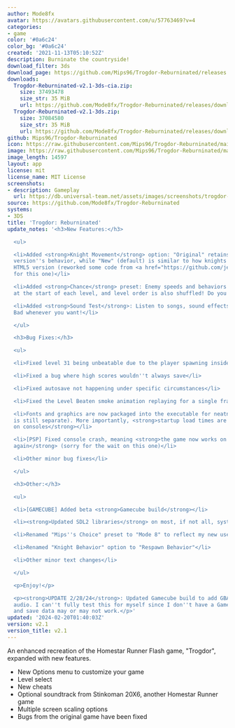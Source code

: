 ```yaml
---
author: Mode8fx
avatar: https://avatars.githubusercontent.com/u/57763469?v=4
categories:
- game
color: '#0a6c24'
color_bg: '#0a6c24'
created: '2021-11-13T05:10:52Z'
description: Burninate the countryside!
download_filter: 3ds
download_page: https://github.com/Mips96/Trogdor-Reburninated/releases
downloads:
  Trogdor-Reburninated-v2.1-3ds-cia.zip:
    size: 37493478
    size_str: 35 MiB
    url: https://github.com/Mode8fx/Trogdor-Reburninated/releases/download/v2.1/Trogdor-Reburninated-v2.1-3ds-cia.zip
  Trogdor-Reburninated-v2.1-3ds.zip:
    size: 37084580
    size_str: 35 MiB
    url: https://github.com/Mode8fx/Trogdor-Reburninated/releases/download/v2.1/Trogdor-Reburninated-v2.1-3ds.zip
github: Mips96/Trogdor-Reburninated
icon: https://raw.githubusercontent.com/Mips96/Trogdor-Reburninated/main/Trogdor-Reburninated/release-resources/logo_icon_android_48.png
image: https://raw.githubusercontent.com/Mips96/Trogdor-Reburninated/main/Trogdor-Reburninated/release-resources/background_psp.png
image_length: 14597
layout: app
license: mit
license_name: MIT License
screenshots:
- description: Gameplay
  url: https://db.universal-team.net/assets/images/screenshots/trogdor-reburninated/gameplay.png
source: https://github.com/Mode8fx/Trogdor-Reburninated
systems:
- 3DS
title: 'Trogdor: Reburninated'
update_notes: '<h3>New Features:</h3>

  <ul>

  <li>Added <strong>Knight Movement</strong> option: "Original" retains the Flash
  version''s behavior, while "New" (default) is similar to how knights move in the
  HTML5 version (reworked some code from <a href="https://github.com/jeremyelkayam/trogba">Trogba</a>
  for this one)</li>

  <li>Added <strong>Chance</strong> preset: Enemy speeds and behaviors are shuffled
  at the start of each level, and level order is also shuffled! Do you feel lucky?</li>

  <li>Added <strong>Sound Test</strong>: Listen to songs, sound effects, and Strong
  Bad whenever you want!</li>

  </ul>

  <h3>Bug Fixes:</h3>

  <ul>

  <li>Fixed level 31 being unbeatable due to the player spawning inside a cottage</li>

  <li>Fixed a bug where high scores wouldn''t always save</li>

  <li>Fixed autosave not happening under specific circumstances</li>

  <li>Fixed the Level Beaten smoke animation replaying for a single frame</li>

  <li>Fonts and graphics are now packaged into the executable for neatness (audio
  is still separate). More importantly, <strong>startup load times are greatly improved
  on consoles</strong></li>

  <li>[PSP] Fixed console crash, meaning <strong>the game now works on real PSP hardware
  again</strong> (sorry for the wait on this one)</li>

  <li>Other minor bug fixes</li>

  </ul>

  <h3>Other:</h3>

  <ul>

  <li>[GAMECUBE] Added beta <strong>Gamecube build</strong></li>

  <li><strong>Updated SDL2 libraries</strong> on most, if not all, systems</li>

  <li>Renamed "Mips''s Choice" preset to "Mode 8" to reflect my new username</li>

  <li>Renamed "Knight Behavior" option to "Respawn Behavior"</li>

  <li>Other minor text changes</li>

  </ul>

  <p>Enjoy!</p>

  <p><strong>UPDATE 2/28/24</strong>: Updated Gamecube build to add GBA demo and (possibly)
  audio. I can''t fully test this for myself since I don''t have a Gamecube, so audio
  and save data may or may not work.</p>'
updated: '2024-02-20T01:40:03Z'
version: v2.1
version_title: v2.1
---
```

An enhanced recreation of the Homestar Runner Flash game, "Trogdor", expanded with new features.
- New Options menu to customize your game
- Level select
- New cheats
- Optional soundtrack from Stinkoman 20X6, another Homestar Runner game
- Multiple screen scaling options
- Bugs from the original game have been fixed